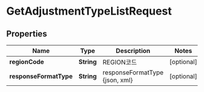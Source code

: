 
# GetAdjustmentTypeListRequest

## Properties
Name | Type | Description | Notes
------------ | ------------- | ------------- | -------------
**regionCode** | **String** | REGION코드 |  [optional]
**responseFormatType** | **String** | responseFormatType {json, xml} |  [optional]



